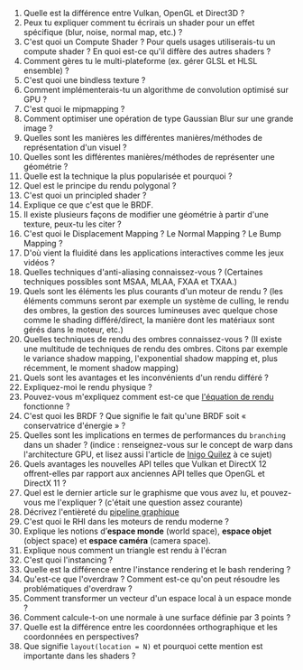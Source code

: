 1. Quelle est la différence entre Vulkan, OpenGL et Direct3D ?
2. Peux tu expliquer comment tu écrirais un shader pour un effet spécifique (blur, noise, normal map, etc.) ?
3. C'est quoi un Compute Shader ? Pour quels usages utiliserais-tu un compute shader ? En quoi est-ce qu'il diffère des autres shaders ? 
4. Comment gères tu le multi-plateforme (ex. gérer GLSL et HLSL ensemble) ?
5. C'est quoi une bindless texture ?
6. Comment implémenterais-tu un algorithme de convolution optimisé sur GPU ?
7. C'est quoi le mipmapping ?
8. Comment optimiser une opération de type Gaussian Blur sur une grande image ?
9. Quelles sont les manières les différentes manières/méthodes de représentation d'un visuel ?
10. Quelles sont les différentes manières/méthodes de représenter une géométrie ?
11. Quelle est la technique la plus popularisée et pourquoi ?
12. Quel est le principe du rendu polygonal ?
13. C'est quoi un principled shader ? 
14. Explique ce que c'est que le BRDF.
15. Il existe plusieurs façons de modifier une géométrie à partir d'une texture, peux-tu les citer ? 
16. C'est quoi le Displacement Mapping ? Le Normal Mapping ? Le Bump Mapping ?
17. D'où vient la fluidité dans les applications interactives comme les jeux vidéos ?
18. Quelles techniques d'anti-aliasing connaissez-vous ? (Certaines techniques possibles sont MSAA, MLAA, FXAA et TXAA.) 
19. Quels sont les éléments les plus courants d'un moteur de rendu ? (les éléments communs seront par exemple un système de culling, le rendu des ombres, la gestion des sources lumineuses avec quelque chose comme le shading différé/direct, la manière dont les matériaux sont gérés dans le moteur, etc.)
20. Quelles techniques de rendu des ombres connaissez-vous ? (Il existe une multitude de techniques de rendu des ombres. Citons par exemple le variance shadow mapping, l'exponential shadow mapping et, plus récemment, le moment shadow mapping)
21. Quels sont les avantages et les inconvénients d'un rendu différé ?
22. Expliquez-moi le rendu physique ?
23. Pouvez-vous m'expliquez comment est-ce que [l'équation de rendu](https://en.wikipedia.org/wiki/Rendering_equation) fonctionne ? 
24. C'est quoi les BRDF ? Que signifie le fait qu'une BRDF soit « conservatrice d'énergie » ?
25. Quelles sont les implications en termes de performances du `branching` dans un shader ? (indice : renseignez-vous sur le concept de warp dans l'architecture GPU, et lisez aussi l'article de [Inigo Quilez](https://iquilezles.org/articles/gpuconditionals/) à ce sujet)
26. Quels avantages les nouvelles API telles que Vulkan et DirectX 12 offrent-elles par rapport aux anciennes API telles que OpenGL et DirectX 11 ?
27. Quel est le dernier article sur le graphisme que vous avez lu, et pouvez-vous me l'expliquer ? (c'était une question assez courante)
28. Décrivez l'entièreté du [pipeline graphique](https://en.wikipedia.org/wiki/Graphics_pipeline)
29. C'est quoi le RHI dans les moteurs de rendu moderne ?
30. Explique les notions d’**espace monde** (world space), **espace objet** (object space) et **espace caméra** (camera space).
31. Explique nous comment un triangle est rendu à l'écran
32. C'est quoi l'instancing ?
33. Quelle est la différence entre l'instance rendering et le bash rendering ?
34. Qu'est-ce que l'overdraw ? Comment est-ce qu'on peut résoudre les problématiques d'overdraw ?
35. Comment transformer un vecteur d'un espace local à un espace monde ?
36. Comment calcule-t-on une normale à une surface définie par 3 points ?
37. Quelle est la différence entre les coordonnées orthographique et les coordonnées en perspectives?
38. Que signifie `layout(location = N)` et pourquoi cette mention est importante dans les shaders ?
